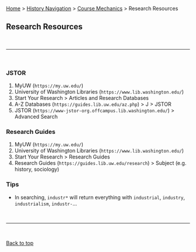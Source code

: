 [Home](https://andre-ye.github.io) > [History Navigation](https://andre-ye.github.io/history/history_navigation) > [Course Mechanics](https://andre-ye.github.io/history/history_navigation#course-mechanics) > Research Resources

## Research Resources

<br>

---

<br>

### JSTOR
1. MyUW (`https://my.uw.edu/`)
2. University of Washington Libraries (`https://www.lib.washington.edu/`)
3. Start Your Research > Articles and Research Databases
4. A-Z Databases (`https://guides.lib.uw.edu/az.php`) > J > JSTOR
5. JSTOR (`https://www-jstor-org.offcampus.lib.washington.edu/`) > Advanced Search

### Research Guides
1. MyUW (`https://my.uw.edu/`)
2. University of Washington Libraries (`https://www.lib.washington.edu/`)
3. Start Your Research > Research Guides
4. Research Guides (`https://guides.lib.uw.edu/research`) > Subject (e.g. history, sociology)

### Tips
- In searching, `industr*` will return everything with `industrial`, `industry`, `industrialism`, `industr-`...

<br>

---

<br>

[Back to top](#)
